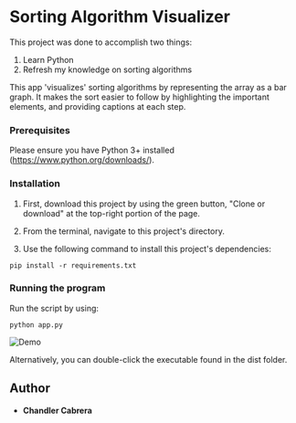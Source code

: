 # Sorting Algorithm Visualizer

This project was done to accomplish two things:
1. Learn Python
2. Refresh my knowledge on sorting algorithms

This app 'visualizes' sorting algorithms by representing the array as a bar graph. It makes the sort easier to follow by highlighting the important elements, and providing captions at each step.

### Prerequisites

Please ensure you have Python 3+ installed (https://www.python.org/downloads/).


### Installation

1. First, download this project by using the green button, "Clone or download" at the top-right portion of the page.

2. From the terminal, navigate to this project's directory. 

3. Use the following command to install this project's dependencies:
```
pip install -r requirements.txt
```

### Running the program

Run the script by using:
```
python app.py
```

![Demo](gif_mergesort.gif)

Alternatively, you can double-click the executable found in the dist folder.



## Author

* **Chandler Cabrera** 

